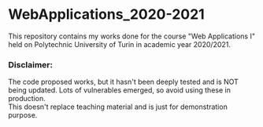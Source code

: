 # WebApplications_2020-2021
This repository contains my works done for the course "Web Applications I" held on Polytechnic University of Turin in academic year 2020/2021.

### Disclaimer:
The code proposed works, but it hasn't been deeply tested and is NOT being updated. Lots of vulnerables emerged, so avoid using these in production. <br/>This doesn't replace teaching material and is just for demonstration purpose.
